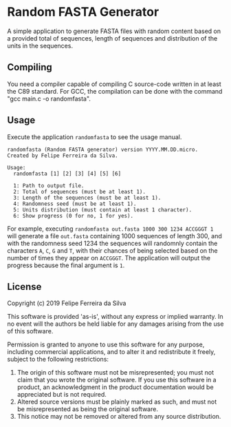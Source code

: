 # Random FASTA Generator

A simple application to generate FASTA files with random content based on a provided total of sequences, length of sequences and distribution of the units in the sequences.

## Compiling

You need a compiler capable of compiling C source-code written in at least the C89 standard. For GCC, the compilation can be done with the command "gcc main.c -o randomfasta".

## Usage

Execute the application `randomfasta` to see the usage manual.

```
randomfasta (Random FASTA generator) version YYYY.MM.DD.micro.
Created by Felipe Ferreira da Silva.

Usage:
  randomfasta [1] [2] [3] [4] [5] [6]

  1: Path to output file.
  2: Total of sequences (must be at least 1).
  3: Length of the sequences (must be at least 1).
  4: Randomness seed (must be at least 1).
  5: Units distribution (must contain at least 1 character).
  6: Show progress (0 for no, 1 for yes).
```

For example, executing `randomfasta out.fasta 1000 300 1234 ACCGGGT 1` will generate a file `out.fasta` containing 1000 sequences of length 300, and with the randomness seed 1234 the sequences will randomnly contain the characters `A`, `C`, `G` and `T`, with their chances of being selected based on the number of times they appear on `ACCGGGT`. The application will output the progress because the final argument is `1`.

## License

Copyright (c) 2019 Felipe Ferreira da Silva

This software is provided 'as-is', without any express or implied warranty. In no event will the authors be held liable for any damages arising from the use of this software.

Permission is granted to anyone to use this software for any purpose, including commercial applications, and to alter it and redistribute it freely, subject to the following restrictions:

1. The origin of this software must not be misrepresented; you must not claim that you wrote the original software. If you use this software in a product, an acknowledgment in the product documentation would be appreciated but is not required.
2. Altered source versions must be plainly marked as such, and must not be misrepresented as being the original software.
3. This notice may not be removed or altered from any source distribution.
